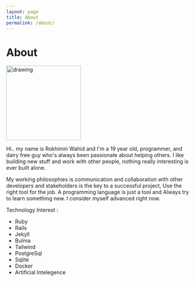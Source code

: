 ```yaml
---
layout: page
title: About
permalink: /about/
---
```

<h1>About</h1>
<img src="https://i.ibb.co.com/8LwzQy1j/202201141201188751.png" alt="drawing" style="width:200px;"/>


Hi.. my name is Rokhimin Wahid and I'm a 19 year old, programmer, and dairy free guy who's always been passionate about helping others.
I like building new stuff and work with other people, nothing really interesting is ever built alone.

My working philosophies is communication and collaboration with other developers and stakeholders is the key to a successful project, Use the right tool for the job. A programming language is just a tool and Always try to learn something new.
I consider myself advanced right now.

Technology Interest :<br>
- Ruby
- Rails
- Jekyll
- Bulma
- Tailwind
- PostgreSql
- Sqlite
- Docker
- Artificial Intelegence